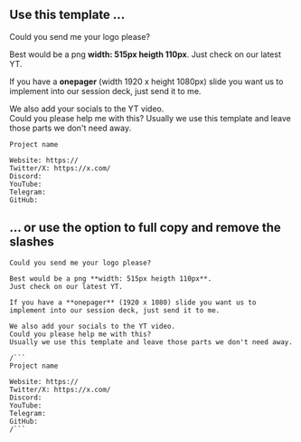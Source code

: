 ## Use this template ...

Could you send me your logo please?  

Best would be a png **width: 515px heigth 110px**. 
Just check on our latest YT.  

If you have a **onepager** (width 1920 x height 1080px) slide you want us to implement into our session deck, just send it to me.  

We also add your socials to the YT video.  
Could you please help me with this? 
Usually we use this template and leave those parts we don't need away. 

```
Project name 

Website: https://
Twitter/X: https://x.com/
Discord:
YouTube:
Telegram:
GitHub: 
```


## ... or use the option to full copy and remove the slashes

```
Could you send me your logo please?  

Best would be a png **width: 515px heigth 110px**. 
Just check on our latest YT.  

If you have a **onepager** (1920 x 1080) slide you want us to implement into our session deck, just send it to me.  

We also add your socials to the YT video.  
Could you please help me with this? 
Usually we use this template and leave those parts we don't need away. 

/```
Project name 

Website: https://
Twitter/X: https://x.com/
Discord:
YouTube:
Telegram:
GitHub: 
/```
```
